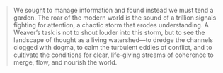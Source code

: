 > We sought to manage information and found instead we must tend a garden. The roar of the modern world is the sound of a trillion signals fighting for attention, a chaotic storm that erodes understanding. A Weaver’s task is not to shout louder into this storm, but to see the landscape of thought as a living watershed—to dredge the channels clogged with dogma, to calm the turbulent eddies of conflict, and to cultivate the conditions for clear, life-giving streams of coherence to merge, flow, and nourish the world.